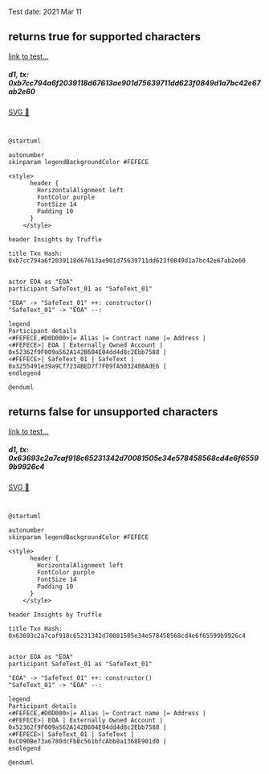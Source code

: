 Test date: 2021 Mar 11



## returns true for supported characters
[link to test...](http://github.com/thedarkjester/ConsensysAssignment/blob/7c5b2f21f354ab6c2adcbc9e6ca114bc570081db/test/Library/test_safetext.js#L9)

##### d1, tx: 0xb7cc794a6f2039118d67613ae901d75639711dd623f0849d1a7bc42e67ab2e60

[SVG :telescope:](https://www.planttext.com/api/plantuml/svg/LLBVRzem47xtNt6YBvkwQhRZn0bYg062kgTMAk-J4piGrJZ8SJJQTV_xZX0nyCFPTz_Tv_j5o6CNb0_ztXAY-j2wVbyQJxgtnXsKLtkmPckSNgZgRUlRtkbbQriFT-jYNImBGcPTUBTcJc0uEwEqyV1dL06UMjzyj2ueczjcw_R61MIimyLXZU2Pyj3xWpKtm6lpOO29Y-r5QTsuBJ0wcluEz-pxc0GP___fkcQx2nsKxx3nVLqZBmbDi0OsHmTFgjjDWHvBMLKo4ogfEOqonbATo8H5ocIKQHadKIOPqphXKKrJaMccP5a9RXAfIfIKOCkgWAaNppce3YPuJmYsBJHLSr1OwgkgpSOSmo_A1eShVKB8u0yFyrixtDzFeMfT5tn_Ol_obTpYfu1pvCCK23aFYBnSVQjDK8tjo6mSqxUx5LrHIkUVFm3dW9dWOuaDzfW_EBKt9qEkjJSTOfUu-UTG6ifZCDufQz_X-RSp6lAgmcK82D5ZpAE4rzcQqap52S-Pu8k4Ye8AhOLEArwKfOpJz9RukZN_jO4mud4iCcQYJ6NBMl98B8gLhEMQPdKUquWBckQwI90GAn_h9uyeSOt_0G00)


```plantuml


@startuml

autonumber
skinparam legendBackgroundColor #FEFECE

<style>
      header {
        HorizontalAlignment left
        FontColor purple
        FontSize 14
        Padding 10
      }
    </style>

header Insights by Truffle

title Txn Hash: 0xb7cc794a6f2039118d67613ae901d75639711dd623f0849d1a7bc42e67ab2e60


actor EOA as "EOA"
participant SafeText_01 as "SafeText_01"

"EOA" -> "SafeText_01" ++: constructor()
"SafeText_01" -> "EOA" --: 

legend
Participant details
<#FEFECE,#D0D000>|= Alias |= Contract name |= Address |
<#FEFECE>| EOA | Externally Owned Account | 0x52362f9F009a562A142B604E04dd4d8c2Ebb7588 |
<#FEFECE>| SafeText_01 | SafeText | 0x3255491e39a9Cf7234BED7f7F09fA5032408AdE6 |
endlegend

@enduml
```



## returns false for unsupported characters
[link to test...](http://github.com/thedarkjester/ConsensysAssignment/blob/7c5b2f21f354ab6c2adcbc9e6ca114bc570081db/test/Library/test_safetext.js#L17)

##### d1, tx: 0x63693c2a7caf918c65231342d70081505e34e578458568cd4e6f65599b9926c4

[SVG :telescope:](https://www.planttext.com/api/plantuml/svg/LL9DRzim3BthLn3fPKDNJFwGB0TPK2Trq9rQeBaFiYGdHXKva6KiwRh_FiOniaG7IUGZdyX74VBO1Ub3lxE4o3wqhjzLnfFklN5xwUKEhDaOfnTIlMzyspkzR6thuMvLhifbISYi2qThvWI6jJLI6mz_HXFWkVNDH-k2j8LjDcvdN436Ebm2LWYUAVUztrjp0xmr7mQYzE9xbLetRWCH7Lr_XtFsVIo2ZE__T5spsOOEgYEiVL_No4j24wo1zS71i-osKw07dl0yKR7CbAppI2ZEuYHAqbXdb8g8KMQIrB1Cf4mmBfHE3QyvOtbUvNdCLKfGCXMmzFAb0Dd11Cy9GTb2evgzn5RVP6tMvX1-qMW8kB8dX0pny32_zSFz_HHKwxhW-nFxbw_a5Zybd3CVfa38UK3azUfPRO9iR4TcuvY-tJtH9qhf_FC7u1om4hmiKM2FzOEJEtDo55fxqo5soPj_3gtXVWZ6Esdj4Lv-EwEXK0e_Gq287b0r7jVvYj9SCXuNKHelE4rBccgTQg7Yigeo9iGjyRKq_ws1S4bpkZ1P8dacg5QhQg4OZwfQ5LKbP9HmKUOqqXG9iVEnV_A8EtxZVm00)


```plantuml


@startuml

autonumber
skinparam legendBackgroundColor #FEFECE

<style>
      header {
        HorizontalAlignment left
        FontColor purple
        FontSize 14
        Padding 10
      }
    </style>

header Insights by Truffle

title Txn Hash: 0x63693c2a7caf918c65231342d70081505e34e578458568cd4e6f65599b9926c4


actor EOA as "EOA"
participant SafeText_01 as "SafeText_01"

"EOA" -> "SafeText_01" ++: constructor()
"SafeText_01" -> "EOA" --: 

legend
Participant details
<#FEFECE,#D0D000>|= Alias |= Contract name |= Address |
<#FEFECE>| EOA | Externally Owned Account | 0x52362f9F009a562A142B604E04dd4d8c2Ebb7588 |
<#FEFECE>| SafeText_01 | SafeText | 0xC090Be73a6780dcFbBc561bfcAbb8a1368E901d0 |
endlegend

@enduml
```


